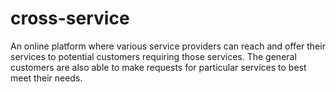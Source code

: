 # cross-service
An online platform where various service providers can reach and offer their services to potential customers requiring those services. The general customers are also able to make requests for particular services to best meet their needs.
